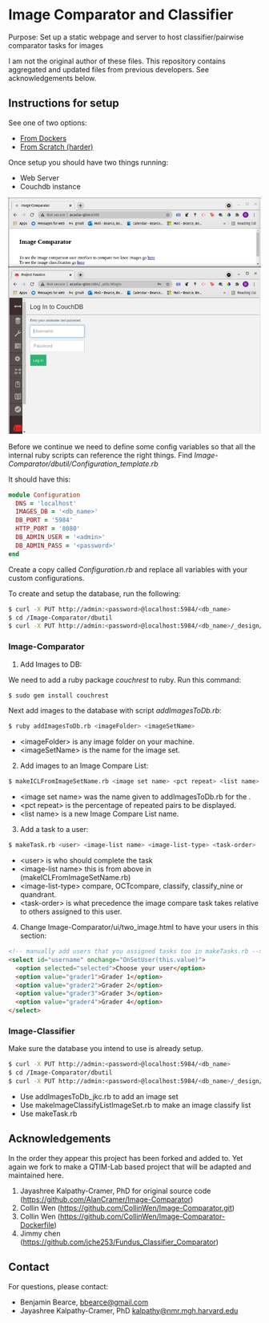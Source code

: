 # Image Comparator and Classifier

Purpose: Set up a static webpage and server to host classifier/pairwise comparator tasks for images 

I am not the original author of these files. This repository contains aggregated and updated files from previous developers. See acknowledgements below.


## Instructions for setup

See one of two options:

* [From Dockers](https://github.com/QTIM-Lab/Image-Comparator/tree/master/Image-Comparator-Dockerfiles)
* [From Scratch (harder)](https://github.com/QTIM-Lab/Image-Comparator/tree/master/Image-Comparator-From-Scratch)

Once setup you should have two things running:
* Web Server
* Couchdb instance

![Initial Setup](./images/initial_setup.jpg)

Before we continue we need to define some config variables so that all the internal ruby scripts can reference the right things. Find *Image-Comparator/dbutil/Configuration_template.rb*

It should have this:

```ruby
module Configuration
  DNS = 'localhost'
  IMAGES_DB = '<db_name>'
  DB_PORT = '5984'
  HTTP_PORT = '8080'
  DB_ADMIN_USER = '<admin>'
  DB_ADMIN_PASS = '<password>'
end
```

Create a copy called *Configuration.rb* and replace all variables with your custom configurations.

To create and setup the database, run the following:  

```bash
$ curl -X PUT http://admin:<password>@localhost:5984/<db_name>
$ cd /Image-Comparator/dbutil
$ curl -X PUT http://admin:<password>@localhost:5984/<db_name>/_design/basic_views -d @basic_views.json
```

### Image-Comparator

1. Add Images to DB:

We need to add a ruby package *couchrest* to ruby. Run this command:

```bash
$ sudo gem install couchrest
```

Next add images to the database with script *addImagesToDb.rb*:
```bash
$ ruby addImagesToDb.rb <imageFolder> <imageSetName>
```

* \<imageFolder> is any image folder on your machine.  
* \<imageSetName> is the name for the image set.  

2. Add images to an Image Compare List:

```bash
$ makeICLFromImageSetName.rb <image set name> <pct repeat> <list name>
```

* \<image set name> was the name given to addImagesToDb.rb for the <imageSetName>.  
* \<pct repeat> is the percentage of repeated pairs to be displayed.  
* \<list name> is a new Image Compare List name.  

3. Add a task to a user:

```bash
$ makeTask.rb <user> <image-list name> <image-list-type> <task-order>
```

* \<user> is who should complete the task  
* \<image-list name> this is <list name> from above in (makeICLFromImageSetName.rb)  
* \<image-list-type> compare, OCTcompare, classify, classify_nine or quandrant.  
* \<task-order> is what precedence the image compare task takes relative to others assigned to this user.  

4. Change Image-Comparator/ui/two_image.html to have your users in this section:

```html
<!-- manually add users that you assigned tasks too in makeTasks.rb -->
<select id="username" onchange="OnSetUser(this.value)">
  <option selected="selected">Choose your user</option>
  <option value="grader1">Grader 1</option>
  <option value="grader2">Grader 2</option>
  <option value="grader3">Grader 3</option>
  <option value="grader4">Grader 4</option>
</select>
```

### Image-Classifier

Make sure the database you intend to use is already setup.
```bash
$ curl -X PUT http://admin:<password>@localhost:5984/<db_name>
$ cd /Image-Comparator/dbutil
$ curl -X PUT http://admin:<password>@localhost:5984/<db_name>/_design/basic_views -d @basic_views.json
```

* Use addImagesToDb_jkc.rb to add an image set  
* Use makeImageClassifyListImageSet.rb to make an image classify list  
* Use makeTask.rb 




## Acknowledgements

In the order they appear this project has been forked and added to. Yet again we fork to make a QTIM-Lab based project that will be adapted and maintained here.

1. Jayashree Kalpathy-Cramer, PhD for original source code (https://github.com/AlanCramer/Image-Comparator)  
2. Collin Wen (https://github.com/CollinWen/Image-Comparator.git)  
3. Collin Wen (https://github.com/CollinWen/Image-Comparator-Dockerfile)  
4. Jimmy chen (https://github.com/jche253/Fundus_Classifier_Comparator)  


## Contact
For questions, please contact:
* Benjamin Bearce, bbearce@gmail.com  
* Jayashree Kalpathy-Cramer, PhD kalpathy@nmr.mgh.harvard.edu  
